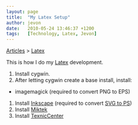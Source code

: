 ```yaml
---
layout: page
title:  "My Latex Setup"
author: jevon
date:   2010-05-24 13:46:37 +1200
tags:   [Technology, Latex, Jevon]
---
```


[Articles](Articles.md) > [Latex](Latex.md)

This is how I do my [Latex](Latex.md) development.

1. Install cygwin.
1. After letting cygwin create a base install, install:
  * imagemagick (required to convert PNG to EPS)
1. Install <a href="http://www.inkscape.org">Inkscape</a> (required to convert [SVG to PS](SVG_in_Latex.md))
1. Install <a href="http://www.miktex.org/2.7/setup">Miktek</a>
1. Install <a href="http://www.toolscenter.org/">TexnicCenter</a>
